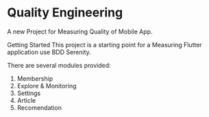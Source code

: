 # Quality Engineering
A new Project for Measuring Quality of Mobile App.

Getting Started
This project is a starting point for a Measuring Flutter application use BDD Serenity.

There are several modules provided:
1. Membership
2. Explore & Monitoring
3. Settings
4. Article
5. Recomendation

